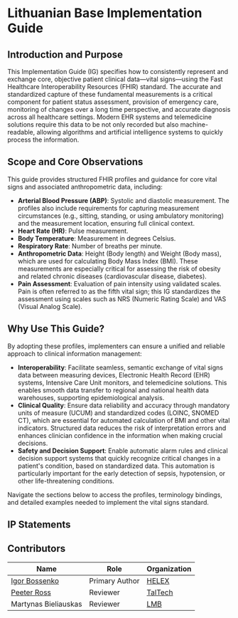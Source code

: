 # Lithuanian Base Implementation Guide

## Introduction and Purpose

This Implementation Guide (IG) specifies how to consistently represent and exchange core, objective patient clinical data—vital signs—using the Fast Healthcare Interoperability Resources (FHIR) standard. The accurate and standardized capture of these fundamental measurements is a critical component for patient status assessment, provision of emergency care, monitoring of changes over a long time perspective, and accurate diagnosis across all healthcare settings. Modern EHR systems and telemedicine solutions require this data to be not only recorded but also machine-readable, allowing algorithms and artificial intelligence systems to quickly process the information.

## Scope and Core Observations

This guide provides structured FHIR profiles and guidance for core vital signs and associated anthropometric data, including:

- **Arterial Blood Pressure (ABP)**: Systolic and diastolic measurement. The profiles also include requirements for capturing measurement circumstances (e.g., sitting, standing, or using ambulatory monitoring) and the measurement location, ensuring full clinical context.
- **Heart Rate (HR)**: Pulse measurement.
- **Body Temperature**: Measurement in degrees Celsius.
- **Respiratory Rate**: Number of breaths per minute.
- **Anthropometric Data**: Height (Body length) and Weight (Body mass), which are used for calculating Body Mass Index (BMI). These measurements are especially critical for assessing the risk of obesity and related chronic diseases (cardiovascular disease, diabetes).
- **Pain Assessment**: Evaluation of pain intensity using validated scales. Pain is often referred to as the fifth vital sign; this IG standardizes the assessment using scales such as NRS (Numeric Rating Scale) and VAS (Visual Analog Scale).

## Why Use This Guide?

By adopting these profiles, implementers can ensure a unified and reliable approach to clinical information management:

- **Interoperability**: Facilitate seamless, semantic exchange of vital signs data between measuring devices, Electronic Health Record (EHR) systems, Intensive Care Unit monitors, and telemedicine solutions. This enables smooth data transfer to regional and national health data warehouses, supporting epidemiological analysis.
- **Clinical Quality**: Ensure data reliability and accuracy through mandatory units of measure (UCUM) and standardized codes (LOINC, SNOMED CT), which are essential for automated calculation of BMI and other vital indicators. Structured data reduces the risk of interpretation errors and enhances clinician confidence in the information when making crucial decisions.
- **Safety and Decision Support**: Enable automatic alarm rules and clinical decision support systems that quickly recognize critical changes in a patient's condition, based on standardized data. This automation is particularly important for the early detection of sepsis, hypotension, or other life-threatening conditions.

Navigate the sections below to access the profiles, terminology bindings, and detailed examples needed to implement the vital signs standard.

## IP Statements
<!-- { // not yet supported by i18n in IG publisher: % include ip-statements.xhtml %} -->

## Contributors

| Name                                             | Role                          | Organization                                    |
| ------------------------------------------------ | ----------------------------- | ----------------------------------------------- |
| [Igor Bossenko](https://about.askigor.eu)     | Primary Author                | [HELEX](https://helex.health) |
| [Peeter Ross](https://www.linkedin.com/in/peeter-ross-5378b74/) | Reviewer           | [TalTech](https://taltech.ee)               |
| Martynas Bieliauskas                           | Reviewer                 | [LMB](https://lmb.lt)               |
